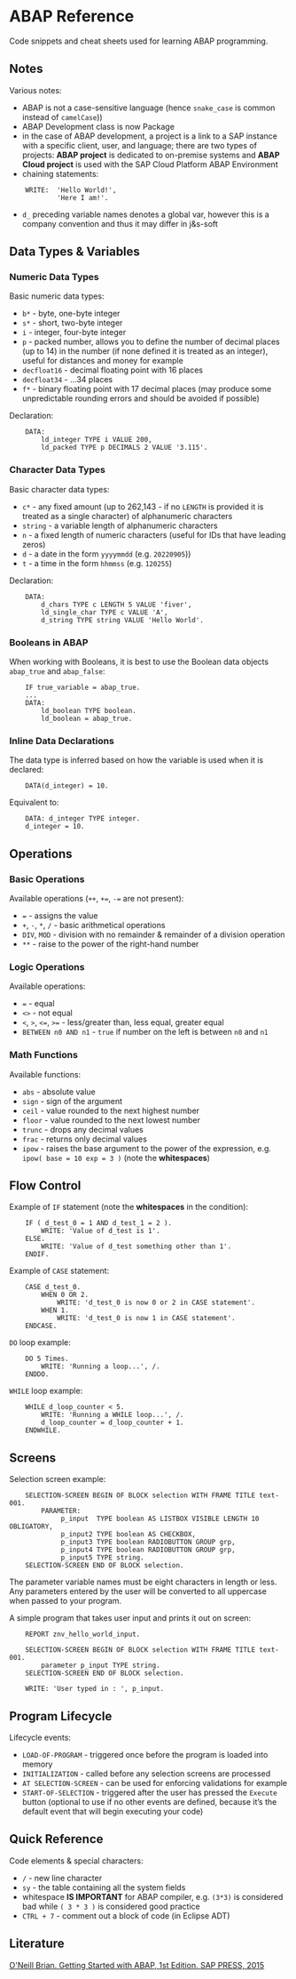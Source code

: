 # ABAP Reference

Code snippets and cheat sheets used for learning ABAP programming.

## Notes
Various notes:
* ABAP is not a case-sensitive language (hence `snake_case` is common instead of `camelCase`))
* ABAP Development class is now Package
* in the case of ABAP development, a project is a link to a SAP instance with a specific client, user, and language; there are two types of projects: **ABAP project** is dedicated to on-premise systems and **ABAP Cloud project** is used with the SAP Cloud Platform ABAP Environment
* chaining statements:
```
	WRITE:  'Hello World!',
        	'Here I am!'.
```
* `d_` preceding variable names denotes a global var, however this is a company convention and thus it may differ in j&s-soft

## Data Types & Variables

### Numeric Data Types
Basic numeric data types:
* `b*` - byte, one-byte integer
* `s*` - short, two-byte integer
* `i` - integer, four-byte integer
* `p` - packed number, allows you to define the number of decimal places (up to 14) in the number (if none defined it is treated as an integer), useful for distances and money for example
* `decfloat16` - decimal floating point with 16 places
* `decfloat34` - ...34 places
* `f*` - binary floating point with 17 decimal places (may produce some unpredictable rounding errors and should be avoided if possible)

Declaration:
```
	DATA:
		ld_integer TYPE i VALUE 200,
		ld_packed TYPE p DECIMALS 2 VALUE '3.115'.
```

### Character Data Types
Basic character data types:
* `c*` - any fixed amount (up to 262,143 - if no `LENGTH` is provided it is treated as a single character) of alphanumeric characters
* `string` - a variable length of alphanumeric characters
* `n` - a fixed length of numeric characters (useful for IDs that have leading zeros)
* `d` - a date in the form `yyyymmdd` (e.g. `20220905`))
* `t` - a time in the form `hhmmss` (e.g. `120255`)

Declaration:
```
	DATA: 	
		d_chars TYPE c LENGTH 5 VALUE 'fiver',
      	ld_single_char TYPE c VALUE 'A',
		d_string TYPE string VALUE 'Hello World'.
```

### Booleans in ABAP
When working with Booleans, it is best to use the Boolean data objects `abap_true` and `abap_false`:
```
	IF true_variable = abap_true.
	...
	DATA: 	
		ld_boolean TYPE boolean.
		ld_boolean = abap_true.
```

### Inline Data Declarations
The data type is inferred based on how the variable is used when it is declared:
```
	DATA(d_integer) = 10.
```
Equivalent to:
```
	DATA: d_integer TYPE integer.
	d_integer = 10.
```

## Operations

### Basic Operations
Available operations (`++`, `+=`, `-=` are not present):
* `=` - assigns the value
* `+`, `-`, `*`, `/` - basic arithmetical operations
* `DIV`, `MOD` - division with no remainder & remainder of a division operation
* `**` - raise to the power of the right-hand number

### Logic Operations
Available operations:
* `=` - equal
* `<>` - not equal
* `<`, `>`, `<=`, `>=` - less/greater than, less equal, greater equal
* `BETWEEN n0 AND n1` - `true` if number on the left is between `n0` and `n1`

### Math Functions
Available functions:
* `abs` - absolute value
* `sign` - sign of the argument
* `ceil` - value rounded to the next highest number
* `floor` - value rounded to the next lowest number
* `trunc` - drops any decimal values
* `frac` - returns only decimal values
* `ipow` - raises the base argument to the power of the expression, e.g. `ipow( base = 10 exp = 3 )` (note the **whitespaces**)

## Flow Control

Example of `IF` statement (note the **whitespaces** in the condition):
```
	IF ( d_test_0 = 1 AND d_test_1 = 2 ).
    	WRITE: 'Value of d_test is 1'.
	ELSE.
	    WRITE: 'Value of d_test something other than 1'.
	ENDIF.
```

Example of `CASE` statement:
```
	CASE d_test_0.
	    WHEN 0 OR 2.
    	    WRITE: 'd_test_0 is now 0 or 2 in CASE statement'.
	    WHEN 1.
    	    WRITE: 'd_test_0 is now 1 in CASE statement'.
	ENDCASE.
```

`DO` loop example:
```
	DO 5 Times.
    	WRITE: 'Running a loop...', /.
	ENDDO.
```

`WHILE` loop example:
```
	WHILE d_loop_counter < 5.
	    WRITE: 'Running a WHILE loop...', /.
	    d_loop_counter = d_loop_counter + 1.
	ENDWHILE.
```

## Screens

Selection screen example:
```
	SELECTION-SCREEN BEGIN OF BLOCK selection WITH FRAME TITLE text-001.
	    PARAMETER:
	         p_input  TYPE boolean AS LISTBOX VISIBLE LENGTH 10 OBLIGATORY,
	         p_input2 TYPE boolean AS CHECKBOX,
	         p_input3 TYPE boolean RADIOBUTTON GROUP grp,
        	 p_input4 TYPE boolean RADIOBUTTON GROUP grp,
    	     p_input5 TYPE string.
	SELECTION-SCREEN END OF BLOCK selection.
```

The parameter variable names must be eight characters in length or less. Any parameters entered by the user will be converted to all uppercase when passed to your program.

A simple program that takes user input and prints it out on screen:
```
	REPORT znv_hello_world_input.

	SELECTION-SCREEN BEGIN OF BLOCK selection WITH FRAME TITLE text-001.
   		parameter p_input TYPE string.
	SELECTION-SCREEN END OF BLOCK selection.

	WRITE: 'User typed in : ', p_input.
```

## Program Lifecycle

Lifecycle events:
* `LOAD-OF-PROGRAM` - triggered once before the program is loaded into memory
* `INITIALIZATION` - called before any selection screens are processed
* `AT SELECTION-SCREEN` - can be used for enforcing validations for example
* `START-OF-SELECTION` - triggered after the user has pressed the `Execute` button (optional to use if no other events are defined, because it’s the default event that will begin executing your code)

## Quick Reference

Code elements & special characters:
* `/` - new line character
* `sy` - the table containing all the system fields
* whitespace **IS IMPORTANT** for ABAP compiler, e.g. `(3*3)` is considered bad while `( 3 * 3 )` is considered good practice
* `CTRL + 7` - comment out a block of code (in Eclipse ADT)

## Literature
[O'Neill Brian. Getting Started with ABAP, 1st Edition. SAP PRESS, 2015](https://www.amazon.com/ABAP-Introduction-Beginners-Guide-PRESS/dp/1493212427)

